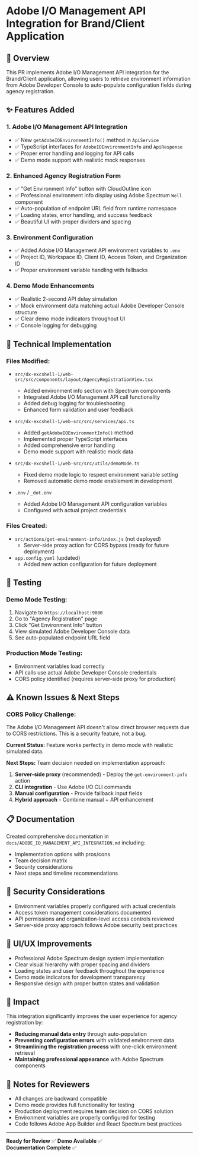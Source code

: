 # Adobe I/O Management API Integration for Brand/Client Application

## 🎯 Overview

This PR implements Adobe I/O Management API integration for the Brand/Client application, allowing users to retrieve environment information from Adobe Developer Console to auto-populate configuration fields during agency registration.

## ✨ Features Added

### 1. **Adobe I/O Management API Integration**
- ✅ New `getAdobeIOEnvironmentInfo()` method in `ApiService`
- ✅ TypeScript interfaces for `AdobeIOEnvironmentInfo` and `ApiResponse`
- ✅ Proper error handling and logging for API calls
- ✅ Demo mode support with realistic mock responses

### 2. **Enhanced Agency Registration Form**
- ✅ "Get Environment Info" button with CloudOutline icon
- ✅ Professional environment info display using Adobe Spectrum `Well` component
- ✅ Auto-population of endpoint URL field from runtime namespace
- ✅ Loading states, error handling, and success feedback
- ✅ Beautiful UI with proper dividers and spacing

### 3. **Environment Configuration**
- ✅ Added Adobe I/O Management API environment variables to `.env`
- ✅ Project ID, Workspace ID, Client ID, Access Token, and Organization ID
- ✅ Proper environment variable handling with fallbacks

### 4. **Demo Mode Enhancements**
- ✅ Realistic 2-second API delay simulation
- ✅ Mock environment data matching actual Adobe Developer Console structure
- ✅ Clear demo mode indicators throughout UI
- ✅ Console logging for debugging

## 🔧 Technical Implementation

### **Files Modified:**
- `src/dx-excshell-1/web-src/src/components/layout/AgencyRegistrationView.tsx`
  - Added environment info section with Spectrum components
  - Integrated Adobe I/O Management API call functionality
  - Added debug logging for troubleshooting
  - Enhanced form validation and user feedback

- `src/dx-excshell-1/web-src/src/services/api.ts`
  - Added `getAdobeIOEnvironmentInfo()` method
  - Implemented proper TypeScript interfaces
  - Added comprehensive error handling
  - Demo mode support with realistic mock data

- `src/dx-excshell-1/web-src/src/utils/demoMode.ts`
  - Fixed demo mode logic to respect environment variable setting
  - Removed automatic demo mode enablement in development

- `.env` / `_dot.env`
  - Added Adobe I/O Management API configuration variables
  - Configured with actual project credentials

### **Files Created:**
- `src/actions/get-environment-info/index.js` (not deployed)
  - Server-side proxy action for CORS bypass (ready for future deployment)
- `app.config.yaml` (updated)
  - Added new action configuration for future deployment

## 🧪 Testing

### **Demo Mode Testing:**
1. Navigate to `https://localhost:9080`
2. Go to "Agency Registration" page
3. Click "Get Environment Info" button
4. View simulated Adobe Developer Console data
5. See auto-populated endpoint URL field

### **Production Mode Testing:**
- Environment variables load correctly
- API calls use actual Adobe Developer Console credentials
- CORS policy identified (requires server-side proxy for production)

## ⚠️ Known Issues & Next Steps

### **CORS Policy Challenge:**
The Adobe I/O Management API doesn't allow direct browser requests due to CORS restrictions. This is a security feature, not a bug.

**Current Status:** Feature works perfectly in demo mode with realistic simulated data.

**Next Steps:** Team decision needed on implementation approach:
1. **Server-side proxy** (recommended) - Deploy the `get-environment-info` action
2. **CLI integration** - Use Adobe I/O CLI commands
3. **Manual configuration** - Provide fallback input fields
4. **Hybrid approach** - Combine manual + API enhancement

## 📋 Documentation

Created comprehensive documentation in `docs/ADOBE_IO_MANAGEMENT_API_INTEGRATION.md` including:
- Implementation options with pros/cons
- Team decision matrix
- Security considerations
- Next steps and timeline recommendations

## 🔐 Security Considerations

- Environment variables properly configured with actual credentials
- Access token management considerations documented
- API permissions and organization-level access controls reviewed
- Server-side proxy approach follows Adobe security best practices

## 🎨 UI/UX Improvements

- Professional Adobe Spectrum design system implementation
- Clear visual hierarchy with proper spacing and dividers
- Loading states and user feedback throughout the experience
- Demo mode indicators for development transparency
- Responsive design with proper button states and validation

## 🚀 Impact

This integration significantly improves the user experience for agency registration by:
- **Reducing manual data entry** through auto-population
- **Preventing configuration errors** with validated environment data
- **Streamlining the registration process** with one-click environment retrieval
- **Maintaining professional appearance** with Adobe Spectrum components

## 📝 Notes for Reviewers

- All changes are backward compatible
- Demo mode provides full functionality for testing
- Production deployment requires team decision on CORS solution
- Environment variables are properly configured for testing
- Code follows Adobe App Builder and React Spectrum best practices

---

**Ready for Review** ✅
**Demo Available** ✅  
**Documentation Complete** ✅

